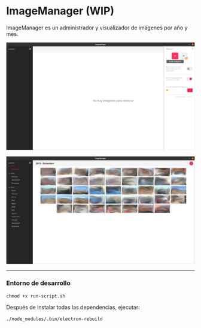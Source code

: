 # ImageManager (WIP)

ImageManager es un administrador y visualizador de imágenes por año y mes.

![OwO](https://github.com/rubegartor/ImageManager/blob/master/images/0.png?raw=true)

![OwO](https://github.com/rubegartor/ImageManager/blob/master/images/1.png?raw=true)

---

### Entorno de desarrollo
```shell script
chmod +x run-script.sh
```

Después de instalar todas las dependencias, ejecutar:
```shell script
./node_modules/.bin/electron-rebuild
```